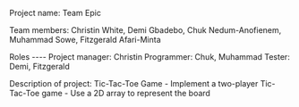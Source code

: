 Project name: Team Epic

Team members: Christin White, Demi Gbadebo, Chuk Nedum-Anofienem, Muhammad Sowe, Fitzgerald Afari-Minta

Roles ----
Project manager: Christin 
Programmer: Chuk, Muhammad 
Tester: Demi, Fitzgerald

Description of project: Tic-Tac-Toe Game
    - Implement a two-player Tic-Tac-Toe game
    - Use a 2D array to represent the board
